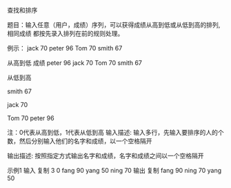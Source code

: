 查找和排序

题目：输入任意（用户，成绩）序列，可以获得成绩从高到低或从低到高的排列,相同成绩
都按先录入排列在前的规则处理。

例示：
jack      70
peter     96
Tom       70
smith     67

从高到低  成绩
peter     96
jack      70
Tom       70
smith     67

从低到高

smith     67

jack      70

Tom       70 
peter     96

注：0代表从高到低，1代表从低到高
输入描述:
输入多行，先输入要排序的人的个数，然后分别输入他们的名字和成绩，以一个空格隔开

输出描述:
按照指定方式输出名字和成绩，名字和成绩之间以一个空格隔开

示例1
输入
复制
3
0
fang 90
yang 50
ning 70
输出
复制
fang 90
ning 70
yang 50